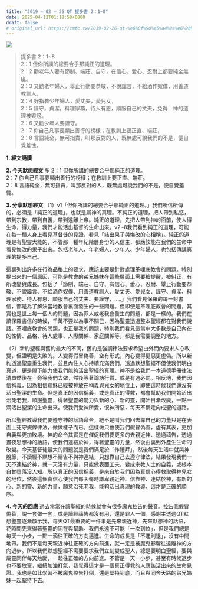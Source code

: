 ```yaml
---
title: "2019 – 02 – 26 QT 提多書 2：1~8"
date: 2025-04-12T01:18:58+0800
draft: false
# original_url: https://cmtc.tw/2019-02-26-qt-%e6%8f%90%e5%a4%9a%e6%9b%b8-2%ef%bc%9a18
---
```


![](/images/qt.jpg)
> 提多書 2：1\~8  
> 2：1 但你所講的總要合乎那純正的道理。  
> 2：2 勸老年人要有節制、端莊、自守，在信心、愛心、忍耐上都要純全無疵。  
> 2：3 又勸老年婦人，舉止行動要恭敬，不說讒言，不給酒作奴僕，用善道教訓人，  
> 2：4 好指教少年婦人，愛丈夫，愛兒女，  
> 2：5 謹守，貞潔，料理家務，待人有恩，順服自己的丈夫，免得　神的道理被毀謗。  
> 2：6 又勸少年人要謹守。  
> 2：7 你自己凡事要顯出善行的榜樣；在教訓上要正直、端莊，  
> 2：8 言語純全，無可指責，叫那反對的人，既無處可說我們的不是，便自覺羞愧。

**1. 經文誦讀**

**2.  今天默想經文**
多 2：1 但你所講的總要合乎那純正的道理。  
2：7 你自己凡事要顯出善行的榜樣；在教訓上要正直、端莊。  
2：8 言語純全，無可指責，叫那反對的人，既無處可說我們的不是，便自覺羞愧。

**3. 分享默想經文**
（1）v1「但你所講的總要合乎那純正的道理。」我們所信所傳的，必須是「純正的道理」，也就是屬神的真理。不純正的道理，把人帶到私慾，帶到宗教，帶到自義，帶到遠離上帝。純正的道理，先把人帶到神的面前，使人得生命，得力量，我們才能活出基督的生命出來。v2\~8我們看到純正的道理，可能在每一種人身上看見基督徒的見證，看見「結出果子與悔改的心相稱」。純正的道理是有聖靈大能的，不管那一種年紀階層身份的人信主，都應該能在我們的生命中看見悔改的果子出來。包括老年人、年老婦人、少年人、少年婦人，也包括傳講真理的提多自己。

這裏列出許多在行為品格上的要求，應該主要是針對處理革哩底教會的問題。特別提出來的一個原因，可能是教會的弟兄姊妹在這些層面上需要被提醒，被糾正，有所改變與成長。包括了「節制、端莊、自守、有信心、愛心、忍耐、舉止行動要恭敬、不說讒言、不給酒作奴僕、用善道教訓人、愛丈夫、愛兒女、謹守、貞潔、料理家務、待人有恩、順服自己的丈夫、要謹守，…。」我們看見保羅的每一封書信，都是為了解決當地教會裏面發生的一些問題。但即使是革哩底教會的問題，其實也是世上每一個人的問題，因為罪人或老我會發生的問題，都是一樣的。我們在讀保羅書信的時候，千萬不要以為事不關己，因為聖靈透過整本聖經都在對我們說話。革哩底教會的問題，也正是我的問題，特別我們看見這當中大多數是自己內在的性情、品格、待人處事、人際關係、家庭關係等，都是我需要調整的地方。

（2）新約聖經與舊約最大的不同，舊約是強調律法要求希望由外而內要求人心改變，但證明是失敗的。人變得假冒偽善，空有形式，內心變得更惡更虛偽。所以新約透過聖靈重生我們，並且內住人心持續充滿我們，透過默想聖經不但使我們明白真道，更是賜下能力使我們能夠活出聖經的真理。神不是給我們一本道德手冊律法清單然後在一旁等我們去做，然後等著論功行賞，或是有過必罰。相反地，我們因信稱義，因為相信耶穌已經被神放在稱義與兒女的地位上，即使這時候我們還沒有活出聖潔的生命。但是真正的因信稱義，或是真正的得救，都會幫助我們開始活出治死老我，順服聖靈，得著聖靈的能力與新的心、新的靈，開始日漸改變，一點一滴活出聖潔的生命出來。使我們愛神所愛，恨神所惡，每天不斷走向成聖的道路。

所以聖經教導我們要遵守神的話語命令，絕不是叫我們回去靠自己的力量只是在表面上死守規條律法，做做樣子而已。這樣做只會使我們假冒偽善，虛有其表，更加自義與更加敗壞。神的命令其實是在催促我們要更多的去親近神、透過禱告，透過晝夜思想神的話語，使我們連結於神，得著聖靈的力量，然後由裏到外產生生命的改變。今天基督徒最大的問題就是我們滿足於「作禮拜」，然後每天生活中就與神脫節，不讀經不默想不禱告不與神連結，只想靠自己去遵守律法，結果發現我們一天不連結於神，就一天沒有力量，只能做表面工夫，變成宗教人士的自義，或根本自甘墮落沒人知。所以真正的因信稱義，是來自於我們因為真信心得救取得神兒女的地位，然後這個真信心使我們每天每時謙卑親近神、信靠神、連結於神，有新的心、新的靈、新的力量，願意治死老我，能夠活出真理的教導，這才是正確的順序。

**4. 今天的回應**
過去常常在讀聖經的時候就會有很多魔鬼控告的聲音。控告我假冒偽善，說一套做一套，或是讀經禱告都沒有用，還是罪人一個。感謝主透過QT默想聖靈逐漸啟示我，每天QT最重要的一件事是先來親近神，先來默想神的話語，花時間先來得著聖靈的同在與幫助。我們永遠不可能「一次到位」，但是我們總是每天一小步，一點一滴往正確的方向邁進。生命的成長是「不進則退」，沒有中間地帶。我們不是每天親近神往正確的方向前進，就一定是被魔鬼影響往遠離神的方向退步。所以我們默想聖經不需要要求我們立刻變成聖人，總是要明白聖經，要與屬靈同伴每天勉勵，一起往正確的方向前進。不管是一天一小步，甚至有時候退步也不要放棄，繼續加油打氣，我覺得這才是一個真正得救的人應該活出來的生命見證。我也是如此學習不被魔鬼控告打倒，還是堅持到底，而且與同奔天路的弟兄姊妹一起堅持下去。
